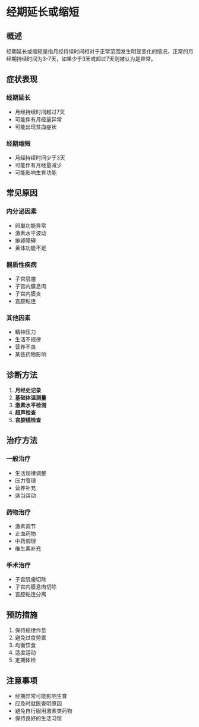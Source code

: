 # 经期延长或缩短

## 概述

经期延长或缩短是指月经持续时间相对于正常范围发生明显变化的情况。正常的月经期持续时间为3-7天，如果少于3天或超过7天则被认为是异常。

## 症状表现

### 经期延长
- 月经持续时间超过7天
- 可能伴有月经量异常
- 可能出现贫血症状

### 经期缩短
- 月经持续时间少于3天
- 可能伴有月经量减少
- 可能影响生育功能

## 常见原因

### 内分泌因素
- 卵巢功能异常
- 激素水平波动
- 排卵障碍
- 黄体功能不足

### 器质性疾病
- 子宫肌瘤
- 子宫内膜息肉
- 子宫内膜炎
- 宫腔粘连

### 其他因素
- 精神压力
- 生活不规律
- 营养不良
- 某些药物影响

## 诊断方法

1. **月经史记录**
2. **基础体温测量**
3. **激素水平检测**
4. **超声检查**
5. **宫腔镜检查**

## 治疗方法

### 一般治疗
- 生活规律调整
- 压力管理
- 营养补充
- 适当运动

### 药物治疗
- 激素调节
- 止血药物
- 中药调理
- 维生素补充

### 手术治疗
- 子宫肌瘤切除
- 子宫内膜息肉切除
- 宫腔粘连分离

## 预防措施

1. 保持规律作息
2. 避免过度劳累
3. 均衡饮食
4. 适度运动
5. 定期体检

## 注意事项

- 经期异常可能影响生育
- 应及时就医查明原因
- 避免自行服用激素类药物
- 保持良好的生活习惯 